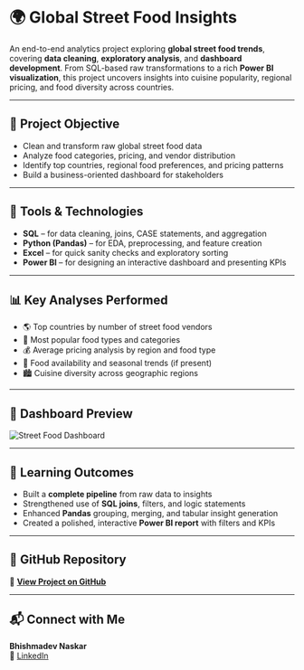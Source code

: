 # 🌍 Global Street Food Insights

An end-to-end analytics project exploring **global street food trends**, covering **data cleaning**, **exploratory analysis**, and **dashboard development**. From SQL-based raw transformations to a rich **Power BI visualization**, this project uncovers insights into cuisine popularity, regional pricing, and food diversity across countries.

---

## 🎯 Project Objective

- Clean and transform raw global street food data  
- Analyze food categories, pricing, and vendor distribution  
- Identify top countries, regional food preferences, and pricing patterns  
- Build a business-oriented dashboard for stakeholders

---

## 🧰 Tools & Technologies

- **SQL** – for data cleaning, joins, CASE statements, and aggregation  
- **Python (Pandas)** – for EDA, preprocessing, and feature creation  
- **Excel** – for quick sanity checks and exploratory sorting  
- **Power BI** – for designing an interactive dashboard and presenting KPIs

---

## 📊 Key Analyses Performed

- 🌎 Top countries by number of street food vendors  
- 🍜 Most popular food types and categories  
- 💰 Average pricing analysis by region and food type  
- 📆 Food availability and seasonal trends (if present)  
- 🏙️ Cuisine diversity across geographic regions

---

## 📸 Dashboard Preview

![Street Food Dashboard](https://github.com/user-attachments/assets/25b8c338-af37-4a58-9a51-f2288cbce905)

---

## 🌱 Learning Outcomes

- Built a **complete pipeline** from raw data to insights  
- Strengthened use of **SQL joins**, filters, and logic statements  
- Enhanced **Pandas** grouping, merging, and tabular insight generation  
- Created a polished, interactive **Power BI report** with filters and KPIs

---

## 🔗 GitHub Repository

📂 [**View Project on GitHub**](https://github.com/Bhishmadev2003/global-street-food-insights)

---

## 📬 Connect with Me

**Bhishmadev Naskar**  
📧 [LinkedIn](https://www.linkedin.com/in/bhishmadevnaskar/)
